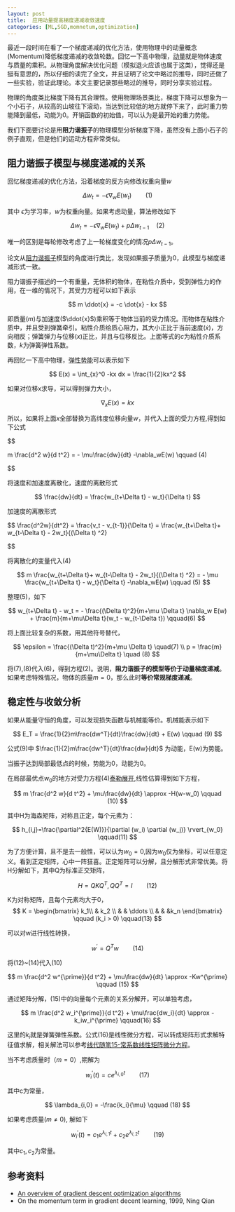 ```yaml
---
layout: post
title:  应用动量提高梯度递减收敛速度
categories: [ML,SGD,momnetum,optimization]
---
```


最近一段时间在看了一个梯度递减的优化方法，使用物理中的动量概念(Momentum)降低梯度递减的收敛轮数。回忆一下高中物理，[动量](https://zh.wikipedia.org/wiki/%E5%8A%A8%E9%87%8F)就是物体速度与质量的乘积。从物理角度解决优化问题（模拟退火应该也属于这类），觉得还是挺有意思的，所以仔细的读完了全文，并且证明了论文中略过的推导，同时还做了一些实验，验证此理论。本文主要记录那些略过的推导，同时分享实验过程。

物理的角度类比梯度下降有其合理性。使用物理场景类比，梯度下降可以想象为一个小石子，从较高的山坡往下滚动，当达到比较低的地方就停下来了，此时重力势能降到最低，动能为0。开销函数的初始值，可以认为是最开始的重力势能。

我们下面要讨论是用**阻力谐振子**的物理模型分析梯度下降，虽然没有上面小石子的例子直观，但是他们的运动方程非常类似。

## 阻力谐振子模型与梯度递减的关系

回忆梯度递减的优化方法，沿着梯度的反方向修改权重向量$w$

$$
  \Delta w_t = -\epsilon \nabla_w E(w_t) \qquad (1)
$$

其中 $\epsilon$为学习率，$w$为权重向量。如果考虑动量，算法修改如下

$$
  \Delta w_t = -\epsilon \nabla_w E(w_t) + p\Delta w_{t-1} \quad (2)
$$

唯一的区别是每轮修改考虑了上一轮梯度变化的情况$p\Delta w_{t-1}$。

论文从[阻力谐振子](https://zh.wikipedia.org/wiki/%E9%98%BB%E5%B0%BC)模型的角度进行类比，发现如果振子质量为0，此模型与梯度递减形式一致。

阻力谐振子描述的一个有重量，无体积的物体，在粘性介质中，受到弹性力的作用，在一维的情况下，其受力方程可以如下表示

$$
  m \ddot{x} = -c \dot{x} - kx
$$

即质量($m$)与加速度($\ddot{x}$)乘积等于物体当前的受力情况。而物体在粘性介质中，并且受到弹簧牵引。粘性介质给质心阻力，其大小正比于当前速度($\dot{x}$)，方向相反；弹簧弹力与位移($x$)正比，并且与位移反比。上面等式的$c$为粘性介质系数，$k$为弹簧弹性系数。

再回忆一下高中物理，[弹性势能](http://baike.baidu.com/item/%E5%BC%B9%E6%80%A7%E5%8A%BF%E8%83%BD)可以表示如下

$$
  E(x) = \int_{x}^0 -kx dx = \frac{1}{2}kx^2
$$


如果对位移x求导，可以得到弹力大小，

$$
  \nabla_x E(x) = kx
$$

所以，如果将上面$x$全部替换为高纬度位移向量$w$，并代入上面的受力方程,得到如下公式

$$

  m \frac{d^2 w}{d t^2} = - \mu\frac{dw}{dt} -\nabla_wE(w) \qquad (4)

$$

将速度和加速度离散化，速度的离散形式

$$
  \frac{dw}{dt} = \frac{w_{t+\Delta t} - w_t}{\Delta t}
$$  

加速度的离散形式

$$
  \frac{d^2w}{dt^2} = \frac{v_t - v_{t-1}}{\Delta t}
      = \frac{w_{t+\Delta t}+ w_{t-\Delta t} - 2w_t}{(\Delta t) ^2}

$$

将离散化的变量代入(4)

$$
m   \frac{w_{t+\Delta t}+ w_{t-\Delta t} - 2w_t}{(\Delta t) ^2} = - \mu \frac{w_{t+\Delta t} - w_t}{\Delta t} -\nabla_wE(w) \qquad (5)
$$

整理(5)，如下

$$
  w_{t+\Delta t} - w_t =
    - \frac{(\Delta t)^2}{m+\mu \Delta t} \nabla_w E(w)
    + \frac{m}{m+\mu\Delta t}(w_t - w_{t-\Delta t}) \qquad(6)
$$

将上面比较复杂的系数，用其他符号替代，

$$
  \epsilon = \frac{(\Delta t)^2}{m+\mu \Delta t} \quad(7) \\
  p = \frac{m}{m+\mu\Delta t} \quad (8)
$$

将(7),(8)代入(6)，得到方程(2)。说明，**阻力谐振子的模型等价于动量梯度递减**。如果考虑特殊情况，物体的质量$m=0$，那么此时**等价常规梯度递减**。


## 稳定性与收敛分析

如果从能量守恒的角度，可以发现损失函数与机械能等价。机械能表示如下

$$
  E_T = \frac{1}{2}m\frac{dw^T}{dt}\frac{dw}{dt} + E(w) \qquad (9)
$$

公式(9)中 $\frac{1}{2}m\frac{dw^T}{dt}\frac{dw}{dt}$ 为动能，E(w)为势能。

当振子达到局部最低点的时候，势能为0，动能为0。

在局部最优点$w_0$的地方对受力方程(4)[泰勒展开](https://zh.wikipedia.org/wiki/%E6%B3%B0%E5%8B%92%E7%BA%A7%E6%95%B0),线性估算得到如下方程，

$$
  m \frac{d^2 w}{d t^2} + \mu\frac{dw}{dt} \approx -H(w-w_0) \qquad (10)
$$

其中H为海森矩阵，对称且正定，每个元素为：

$$
  h_{i,j}=\frac{\partial^2{E(W)}}{\partial (w_i) \partial (w_j)} \rvert_{w_0} \qquad(11)
$$

为了方便计算，且不是去一般性，可以认为$w_0=0$,因为$w_0$仅为坐标，可以任意定义。看到正定矩阵，心中一阵狂喜。正定矩阵可以分解，且分解形式非常优美。将H分解如下，其中Q为标准正交矩阵，

$$
  H = QKQ^T,QQ^T = I \qquad (12)
$$

K为对称矩阵，且每个元素均大于0，
$$
  K = \begin{bmatrix} k_1\\ & k_2 \\ & & \ddots \\ & & &k_n \end{bmatrix} \qquad (k_i > 0) \qquad(13)
$$


可以对w进行线性转换，

$$
  w^{\prime} = Q^Tw \qquad (14)
$$


将(12)~(14)代入(10)

$$
  m \frac{d^2 w^{\prime}}{d t^2} + \mu\frac{dw}{dt} \approx -Kw^{\prime} \qquad (15)
$$

通过矩阵分解，(15)中的向量每个元素的关系分解开，可以单独考虑，

$$
  m \frac{d^2 w_i^{\prime}}{d t^2} + \mu\frac{dw_i}{dt} \approx -k_iw_i^{\prime} \qquad(16)
$$

这里的$k_i$就是弹簧弹性系数。公式(16)是线性微分方程，可以转成矩阵形式求解特征值求解，相关解法可以参考[线代随笔15-常系数线性矩阵微分方程](algebra)。

当不考虑质量时（$m=0$）,期解为

$$
  w^{\prime}_i(t) = ce^{\lambda_{i,0}t} \qquad(17)
$$

其中c为常量，

$$
  \lambda_{i,0} = -\frac{k_i}{\mu} \qquad (18)
$$

如果考虑质量($m \ne 0$), 解如下

$$
  w^{\prime}_i(t) = c_1e^{\lambda_{i,1}t} + c_2e^{\lambda_{i,2}t} \qquad(19)
$$

其中$c_1,c_2$为常量。


## 参考资料

* [An overview of gradient descent optimization algorithms](http://sebastianruder.com/optimizing-gradient-descent/)
* On the momentum term in gradient decent learning, 1999, Ning Qian
